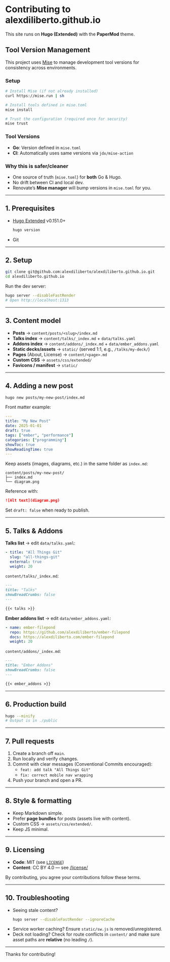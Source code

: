 # Contributing to alexdiliberto.github.io

This site runs on **Hugo (Extended)** with the **PaperMod** theme.

## Tool Version Management

This project uses [Mise](https://mise.jdx.dev/) to manage development tool versions for consistency across environments.

### Setup

```bash
# Install Mise (if not already installed)
curl https://mise.run | sh

# Install tools defined in mise.toml
mise install

# Trust the configuration (required once for security)
mise trust
```

### Tool Versions

- **Go**: Version defined in `mise.toml`
- **CI**: Automatically uses same versions via `jdx/mise-action`

### Why this is safer/cleaner

- One source of truth (`mise.toml`) for **both** Go & Hugo.
- No drift between CI and local dev.
- Renovate’s **Mise manager** will bump versions in `mise.toml` for you.

---

## 1. Prerequisites

- [Hugo Extended](https://gohugo.io/getting-started/installing/) v0.151.0+
  ```sh
  hugo version
  ```
- Git

---

## 2. Setup

```sh
git clone git@github.com:alexdiliberto/alexdiliberto.github.io.git
cd alexdiliberto.github.io
```

Run the dev server:

```sh
hugo server --disableFastRender
# Open http://localhost:1313
```

---

## 3. Content model

- **Posts** → `content/posts/<slug>/index.md`
- **Talks index** → `content/talks/_index.md` + `data/talks.yaml`
- **Addons index** → `content/addons/_index.md` + `data/ember_addons.yaml`
- **Static decks/assets** → `static/` (served 1:1, e.g., `/talks/my-deck/`)
- **Pages** (About, License) → `content/<page>.md`
- **Custom CSS** → `assets/css/extended/`
- **Favicons / manifest** → `static/`

---

## 4. Adding a new post

```sh
hugo new posts/my-new-post/index.md
```

Front matter example:

```yaml
---
title: "My New Post"
date: 2025-01-01
draft: true
tags: ["ember", "performance"]
categories: ["programming"]
showToc: true
ShowReadingTime: true
---
```

Keep assets (images, diagrams, etc.) in the same folder as `index.md`:

```
content/posts/my-new-post/
├── index.md
└── diagram.png
```

Reference with:

```md
![Alt text](diagram.png)
```

Set `draft: false` when ready to publish.

---

## 5. Talks & Addons

**Talks list** → edit `data/talks.yaml`:

```yaml
- title: "All Things Git"
  slug: "all-things-git"
  external: true
  weight: 20
```

`content/talks/_index.md`:

```md
---
title: "Talks"
showBreadCrumbs: false
---

{{< talks >}}
```

**Ember addons list** → edit `data/ember_addons.yaml`:

```yaml
- name: ember-filepond
  repo: https://github.com/alexdiliberto/ember-filepond
  docs: https://alexdiliberto.com/ember-filepond
  weight: 20
```

`content/addons/_index.md`:

```md
---
title: "Ember Addons"
showBreadCrumbs: false
---

{{< ember_addons >}}
```

---

## 6. Production build

```sh
hugo --minify
# Output is in ./public
```

---

## 7. Pull requests

1. Create a branch off `main`.
2. Run locally and verify changes.
3. Commit with clear messages (Conventional Commits encouraged):
   - `feat: add talk "All Things Git"`
   - `fix: correct mobile nav wrapping`
4. Push your branch and open a PR.

---

## 8. Style & formatting

- Keep Markdown simple.
- Prefer **page bundles** for posts (assets live with content).
- Custom CSS → `assets/css/extended/`.
- Keep JS minimal.

---

## 9. Licensing

- **Code**: MIT (see [`LICENSE`](./LICENSE))
- **Content**: CC BY 4.0 — see [/license/](/license/)

By contributing, you agree your contributions follow these terms.

---

## 10. Troubleshooting

- Seeing stale content?
  ```sh
  hugo server --disableFastRender --ignoreCache
  ```
- Service worker caching? Ensure `static/sw.js` is removed/unregistered.
- Deck not loading? Check for route conflicts in `content/` and make sure asset paths are **relative** (no leading `/`).

---

Thanks for contributing!
